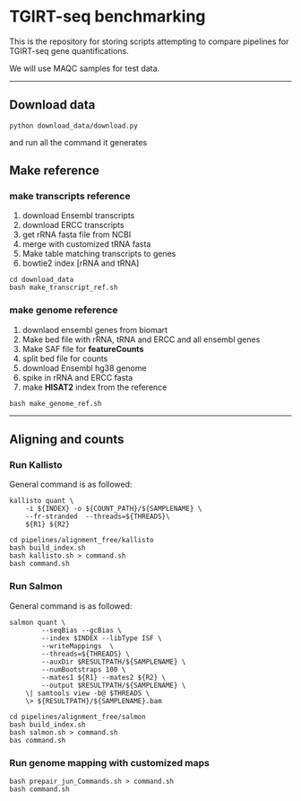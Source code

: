 # TGIRT-seq benchmarking #

This is the repository for storing scripts attempting to compare pipelines for TGIRT-seq gene quantifications.

We will use MAQC samples for test data.

---

## Download data ##

```
python download_data/download.py
```

and run all the command it generates

## Make reference ##

### make transcripts reference ###

1. download Ensembl transcripts
2. download ERCC transcripts
3. get rRNA fasta file from NCBI
4. merge with customized tRNA fasta
5. Make table matching transcripts to genes
6. bowtie2 index [rRNA and tRNA]

```
cd download_data
bash make_transcript_ref.sh
```

### make genome reference ###

1. downlaod ensembl genes from biomart
2. Make bed file with rRNA, tRNA and ERCC  and all ensembl genes
3. Make SAF file for **featureCounts**
4. split bed file for counts
5. download Ensembl hg38 genome
6. spike in rRNA and ERCC fasta
7. make **HISAT2** index from the reference

```
bash make_genome_ref.sh
```

---

## Aligning and counts ##

### Run Kallisto ###


General command is as followed:

```
kallisto quant \
	-i ${INDEX} -o ${COUNT_PATH}/${SAMPLENAME} \
	--fr-stranded  --threads=${THREADS}\
	${R1} ${R2}
```

```
cd pipelines/alignment_free/kallisto
bash build_index.sh
bash kallisto.sh > command.sh
bash command.sh
```

### Run Salmon ###

General command is as followed:

```
salmon quant \
        --seqBias --gcBias \
        --index $INDEX --libType ISF \
        --writeMappings  \
        --threads=${THREADS} \
        --auxDir $RESULTPATH/${SAMPLENAME} \
        --numBootstraps 100 \
    	--mates1 ${R1} --mates2 ${R2} \
		--output $RESULTPATH/${SAMPLENAME} \
    \| samtools view -b@ $THREADS \
    \> ${RESULTPATH}/${SAMPLENAME}.bam
```


```
cd pipelines/alignment_free/salmon
bash build_index.sh
bash salmon.sh > command.sh
bas command.sh
```

### Run genome mapping with customized maps

```
bash prepair_jun_Commands.sh > command.sh
bash command.sh
```
